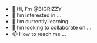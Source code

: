 - 👋 Hi, I’m @BIGRIZZY
- 👀 I’m interested in ...
- 🌱 I’m currently learning ...
- 💞️ I’m looking to collaborate on ...
- 📫 How to reach me ...

<!---
BIGRIZZY/BIGRIZZY is a ✨ special ✨ repository because its `README.md` (this file) appears on your GitHub profile.
You can click the Preview link to take a look at your changes.
--->
